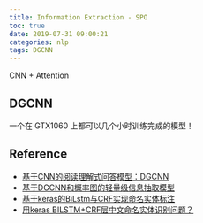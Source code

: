 ```yaml
---
title: Information Extraction - SPO
toc: true
date: 2019-07-31 09:00:21
categories: nlp
tags: DGCNN
---
```


<!--<a href="/2019/06/30/nlp/BERT/" target="_self"><img src="/images/nlp/Bert-Ernie-logo.jpg" width="550" alt="Bert-Ernie" />
</a>-->

CNN + Attention


<!-- more -->

## DGCNN

一个在 GTX1060 上都可以几个小时训练完成的模型！

## Reference

- [基于CNN的阅读理解式问答模型：DGCNN][2]
- [基于DGCNN和概率图的轻量级信息抽取模型](https://kexue.fm/archives/6671)
- [基于keras的BiLstm与CRF实现命名实体标注][3]
- [用keras BILSTM+CRF层中文命名实体识别问题？][4]

[2]: https://zhuanlan.zhihu.com/p/35755367?group_id=969333287374770176
[3]: https://www.cnblogs.com/vipyoumay/p/ner-chinese-keras.html
[4]: https://www.zhihu.com/question/288927992



